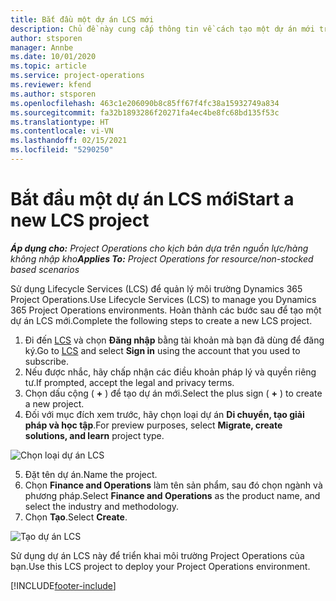 ```yaml
---
title: Bắt đầu một dự án LCS mới
description: Chủ đề này cung cấp thông tin về cách tạo một dự án mới trong LCS cho môi trường Project Operations của bạn.
author: stsporen
manager: Annbe
ms.date: 10/01/2020
ms.topic: article
ms.service: project-operations
ms.reviewer: kfend
ms.author: stsporen
ms.openlocfilehash: 463c1e206090b8c85ff67f4fc38a15932749a834
ms.sourcegitcommit: fa32b1893286f20271fa4ec4be8fc68bd135f53c
ms.translationtype: HT
ms.contentlocale: vi-VN
ms.lasthandoff: 02/15/2021
ms.locfileid: "5290250"
---
```

# <a name="start-a-new-lcs-project"></a><span data-ttu-id="2ee5e-103">Bắt đầu một dự án LCS mới</span><span class="sxs-lookup"><span data-stu-id="2ee5e-103">Start a new LCS project</span></span>

<span data-ttu-id="2ee5e-104">_**Áp dụng cho:** Project Operations cho kịch bản dựa trên nguồn lực/hàng không nhập kho_</span><span class="sxs-lookup"><span data-stu-id="2ee5e-104">_**Applies To:** Project Operations for resource/non-stocked based scenarios_</span></span>

<span data-ttu-id="2ee5e-105">Sử dụng Lifecycle Services (LCS) để quản lý môi trường Dynamics 365 Project Operations.</span><span class="sxs-lookup"><span data-stu-id="2ee5e-105">Use Lifecycle Services (LCS) to manage you Dynamics 365 Project Operations environments.</span></span> <span data-ttu-id="2ee5e-106">Hoàn thành các bước sau để tạo một dự án LCS mới.</span><span class="sxs-lookup"><span data-stu-id="2ee5e-106">Complete the following steps to create a new LCS project.</span></span>

1. <span data-ttu-id="2ee5e-107">Đi đến [LCS](https://lcs.dynamics.com/Logon/Index) và chọn **Đăng nhập** bằng tài khoản mà bạn đã dùng để đăng ký.</span><span class="sxs-lookup"><span data-stu-id="2ee5e-107">Go to [LCS](https://lcs.dynamics.com/Logon/Index) and select **Sign in** using the account that you used to subscribe.</span></span>
2. <span data-ttu-id="2ee5e-108">Nếu được nhắc, hãy chấp nhận các điều khoản pháp lý và quyền riêng tư.</span><span class="sxs-lookup"><span data-stu-id="2ee5e-108">If prompted, accept the legal and privacy terms.</span></span>
3. <span data-ttu-id="2ee5e-109">Chọn dấu cộng ( **+** ) để tạo dự án mới.</span><span class="sxs-lookup"><span data-stu-id="2ee5e-109">Select the plus sign ( **+** ) to create a new project.</span></span>
4. <span data-ttu-id="2ee5e-110">Đối với mục đích xem trước, hãy chọn loại dự án **Di chuyển, tạo giải pháp và học tập**.</span><span class="sxs-lookup"><span data-stu-id="2ee5e-110">For preview purposes, select **Migrate, create solutions, and learn** project type.</span></span>

  ![Chọn loại dự án LCS](./media/create-lcs-1.png)

5. <span data-ttu-id="2ee5e-112">Đặt tên dự án.</span><span class="sxs-lookup"><span data-stu-id="2ee5e-112">Name the project.</span></span> 
6. <span data-ttu-id="2ee5e-113">Chọn **Finance and Operations** làm tên sản phẩm, sau đó chọn ngành và phương pháp.</span><span class="sxs-lookup"><span data-stu-id="2ee5e-113">Select **Finance and Operations** as the product name, and select the industry and methodology.</span></span> 
7. <span data-ttu-id="2ee5e-114">Chọn **Tạo**.</span><span class="sxs-lookup"><span data-stu-id="2ee5e-114">Select **Create**.</span></span>

![Tạo dự án LCS](./media/create-lcs-2.png)

<span data-ttu-id="2ee5e-116">Sử dụng dự án LCS này để triển khai môi trường Project Operations của bạn.</span><span class="sxs-lookup"><span data-stu-id="2ee5e-116">Use this LCS project to deploy your Project Operations environment.</span></span>



[!INCLUDE[footer-include](../includes/footer-banner.md)]